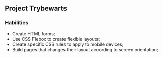 ## Project Trybewarts

### Habilities

- Create HTML forms;
- Use CSS Flebox to create flexible layouts;
- Create specific CSS rules to apply to mobile devices;
- Build pages that changes their layout according to screen orientation;